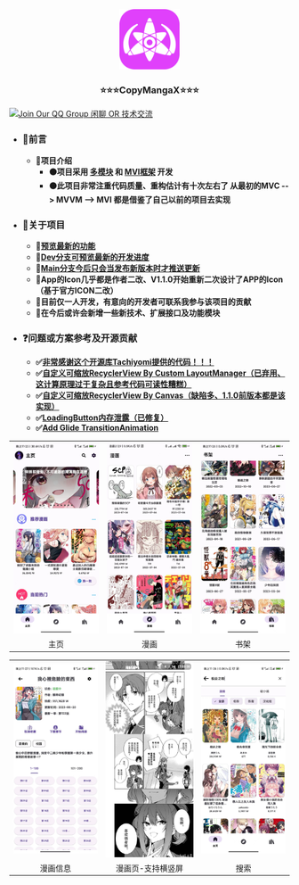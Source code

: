 <div align="center">
  <a href="https://github.com/CrowForKotlin/CopyManga_Crow">
    <img src="docs/images/logo - 1024px.png" alt="Logo" width="108" height="108">
  </a>

<h3 align="center">⭐⭐⭐CopyMangaX⭐⭐⭐</h3>
</div>

[![Join Our QQ Group 闲聊 OR 技术交流](https://img.shields.io/badge/QQ%20Group-749015160-blue?style=for-the-badge&logo=tencent-qq&logoColor=white)](https://jq.qq.com/?_wv=1027&k=XIMjBxZW)

- ### **🔶前言**
    - **🔷项目介绍**
        - **🟠项目采用 <u>多模块</u> 和 <u>MVI框架</u> 开发**
        - **🟠此项目非常注重代码质量、重构估计有十次左右了 从最初的MVC --> MVVM --> MVI 都是借鉴了自己以前的项目去实现**

- ### **🔶关于项目**
    - **🔷[预览最新的功能](https://www.mubucm.com/doc/7dmuZK6gvPP)**
    - **🔷[Dev分支可预览最新的开发进度](https://github.com/CrowForKotlin/CopyManga_Crow/tree/dev)**
    - **🔷[Main分支今后只会当发布新版本时才推送更新](https://github.com/CrowForKotlin/CopyManga_Crow/tree/main)**
    - **🔷App的Icon几乎都是作者二改、V1.1.0开始重新二次设计了APP的Icon（基于官方ICON二改）**
    - **🔷目前仅一人开发，有意向的开发者可联系我参与该项目的贡献**
    - **🔷在今后或许会新增一些新技术、扩展接口及功能模块**

- ### **❓问题或方案参考及开源贡献**
    - **✅[非常感谢这个开源库Tachiyomi提供的代码！！！](https://github.com/tachiyomiorg/tachiyomi)**
    - **✅[自定义可缩放RecyclerView By Custom LayoutManager（已弃用、这计算原理过于复杂且参考代码可读性糟糕）](https://ekibun.github.io/ekibook/2020/03/19/scalablelayoutmanager/)**
    - **✅[自定义可缩放RecyclerView By Canvas（缺陷多、1.1.0前版本都是该实现）](https://github.com/AhaochGan/GalleryView)**
    - **✅[LoadingButton内存泄露（已修复）](https://github.com/leandroBorgesFerreira/LoadingButtonAndroid/issues/144#issuecomment-585668460)**
    - **✅[Add Glide TransitionAnimation](https://github.com/bumptech/glide/issues/692)**

<table>
	<tr>
		<td align="center"><img src="docs/images/1.2.2_home_light.jpg"></td>
		<td align="center"><img src="docs/images/1.2.2_home_comic_light.jpg"></td>
		<td align="center"><img src="docs/images/1.2.2_home_bookshelf_light.jpg"></td>
	</tr>
    <tr>
		<td align="center">主页</td>
		<td align="center">漫画</td>
        <td align="center">书架</td>
	</tr>
</table>
<table>
	<tr>
		<td align="center"><img src="docs/images/1.2.2_comic_info_light.jpg"></td>
		<td align="center"><img src="docs/images/1.2.2_comic_vertical.jpg"></td>
		<td align="center"><img src="docs/images/1.2.2_search_light.jpg"></td>
	</tr>
    <tr>
		<td align="center">漫画信息</td>
		<td align="center">漫画页-支持横竖屏</td>
        <td align="center">搜索</td>
	</tr>
</table>
